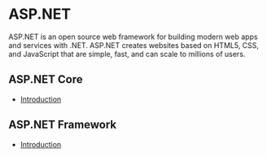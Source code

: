 # ASP.NET

ASP.NET is an open source web framework for building modern web apps and services with .NET. ASP.NET creates websites based on HTML5, CSS, and JavaScript that are simple, fast, and can scale to millions of users.

## ASP.NET Core

* [Introduction](netcore/README.md)

## ASP.NET Framework

* [Introduction](framework/README.md)